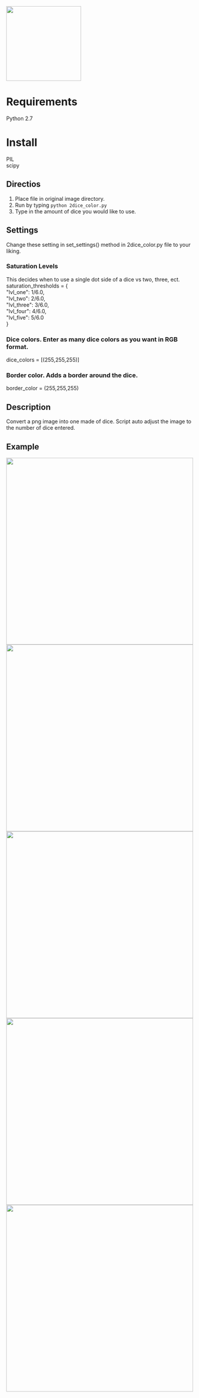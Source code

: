 <image width="200" src='https://raw.githubusercontent.com/dvcv/dice-image-generator/master/examples/multi-color-dice.png'/>  

# Requirements  
Python 2.7  

# Install  
PIL  
scipy   

## Directios
1. Place file in original image directory.  
2. Run by typing `python 2dice_color.py`  
3. Type in the amount of dice you would like to use.

## Settings
Change these setting in set_settings() method in 2dice_color.py file to your liking.  
### Saturation Levels
This decides when to use a single dot side of a dice vs two, three, ect.  
saturation_thresholds = {  
  "lvl_one": 1/6.0,  
      "lvl_two": 2/6.0,  
      "lvl_three": 3/6.0,  
      "lvl_four": 4/6.0,  
      "lvl_five": 5/6.0  
}  
### Dice colors. Enter as many dice colors as you want in RGB format.  
dice_colors = [(255,255,255)]  
### Border color. Adds a border around the dice.  
border_color = (255,255,255)  

## Description
Convert a png image into one made of dice. Script auto adjust the image to the number of dice entered.
## Example
<image width="500" src='https://raw.githubusercontent.com/dvcv/dice-image-generator/master/examples/original.png'/>
<image width="500" src='https://raw.githubusercontent.com/dvcv/dice-image-generator/master/examples/multi-color-dice.png'/>  
<image width="500" src='https://raw.githubusercontent.com/dvcv/dice-image-generator/master/examples/white-dice-zoom-1.png'/>
<image width="500" src='https://raw.githubusercontent.com/dvcv/dice-image-generator/master/examples/white-dice-zoom-2.png'/>
<image width="500" src='https://raw.githubusercontent.com/dvcv/dice-image-generator/master/examples/white-dice-zoom-3.png'/>

